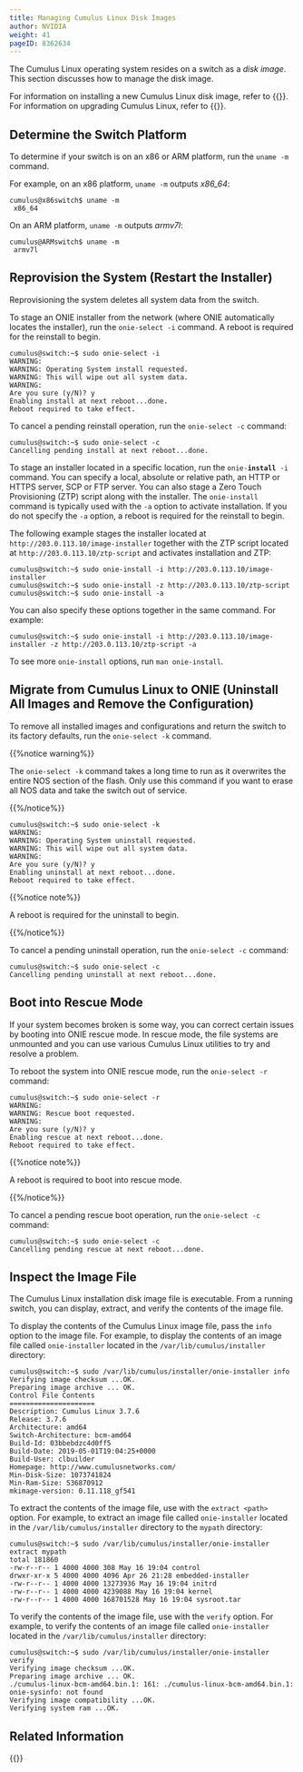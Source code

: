 ```yaml
---
title: Managing Cumulus Linux Disk Images
author: NVIDIA
weight: 41
pageID: 8362634
---
```

The Cumulus Linux operating system resides on a switch as a *disk image*. This section discusses how to manage the disk image.

For information on installing a new Cumulus Linux disk image, refer to {{<link title="Installing a New Cumulus Linux Image">}}. For information on upgrading Cumulus Linux, refer to {{<link url="Upgrading-Cumulus-Linux">}}.

## Determine the Switch Platform

To determine if your switch is on an x86 or ARM platform, run the `uname -m` command.

For example, on an x86 platform, `uname -m` outputs *x86\_64*:

```
cumulus@x86switch$ uname -m
 x86_64
```

On an ARM platform, `uname -m` outputs *armv7l*:

```
cumulus@ARMswitch$ uname -m
 armv7l
```

## Reprovision the System (Restart the Installer)

Reprovisioning the system deletes all system data from the switch.

To stage an ONIE installer from the network (where ONIE automatically locates the installer), run the `onie-select -i` command. A reboot is required for the reinstall to begin.

```
cumulus@switch:~$ sudo onie-select -i
WARNING:
WARNING: Operating System install requested.
WARNING: This will wipe out all system data.
WARNING:
Are you sure (y/N)? y
Enabling install at next reboot...done.
Reboot required to take effect.
```

To cancel a pending reinstall operation, run the `onie-select -c` command:

```
cumulus@switch:~$ sudo onie-select -c
Cancelling pending install at next reboot...done.
```

To stage an installer located in a specific location, run the `onie-`**`install`**` -i` command. You can specify a local, absolute or relative path, an HTTP or HTTPS server, SCP or FTP server. You can also stage a Zero Touch Provisioning (ZTP) script along with the installer. The `onie-install` command is typically used with the `-a` option to activate installation. If you do not specify the `-a` option, a reboot is required for the reinstall to begin.

The following example stages the installer located at `http://203.0.113.10/image-installer` together with the ZTP script located at `http://203.0.113.10/ztp-script` and activates installation and ZTP:

```
cumulus@switch:~$ sudo onie-install -i http://203.0.113.10/image-installer
cumulus@switch:~$ sudo onie-install -z http://203.0.113.10/ztp-script
cumulus@switch:~$ sudo onie-install -a
```

You can also specify these options together in the same command. For example:

```
cumulus@switch:~$ sudo onie-install -i http://203.0.113.10/image-installer -z http://203.0.113.10/ztp-script -a
```

To see more `onie-install` options, run `man onie-install`.

## Migrate from Cumulus Linux to ONIE (Uninstall All Images and Remove the Configuration)

To remove all installed images and configurations and return the switch to its factory defaults, run the `onie-select -k` command.

{{%notice warning%}}

The `onie-select -k` command takes a long time to run as it overwrites the entire NOS section of the flash. Only use this command if you want to erase all NOS data and take the switch out of service.

{{%/notice%}}

```
cumulus@switch:~$ sudo onie-select -k
WARNING:
WARNING: Operating System uninstall requested.
WARNING: This will wipe out all system data.
WARNING:
Are you sure (y/N)? y
Enabling uninstall at next reboot...done.
Reboot required to take effect.
```

{{%notice note%}}

A reboot is required for the uninstall to begin.

{{%/notice%}}

To cancel a pending uninstall operation, run the `onie-select -c` command:

```
cumulus@switch:~$ sudo onie-select -c
Cancelling pending uninstall at next reboot...done.
```

## Boot into Rescue Mode

If your system becomes broken is some way, you can correct certain issues by booting into ONIE rescue mode. In rescue mode, the file systems are unmounted and you can use various Cumulus Linux utilities to try and resolve a problem.

To reboot the system into ONIE rescue mode, run the `onie-select -r` command:

```
cumulus@switch:~$ sudo onie-select -r
WARNING:
WARNING: Rescue boot requested.
WARNING:
Are you sure (y/N)? y
Enabling rescue at next reboot...done.
Reboot required to take effect.
```

{{%notice note%}}

A reboot is required to boot into rescue mode.

{{%/notice%}}

To cancel a pending rescue boot operation, run the `onie-select -c` command:

```
cumulus@switch:~$ sudo onie-select -c
Cancelling pending rescue at next reboot...done.
```

## Inspect the Image File

The Cumulus Linux installation disk image file is executable. From a running switch, you can display, extract, and verify the contents of the image file.

To display the contents of the Cumulus Linux image file, pass the `info` option to the image file. For example, to display the contents of an image file called `onie-installer` located in the `/var/lib/cumulus/installer` directory:

```
cumulus@switch:~$ sudo /var/lib/cumulus/installer/onie-installer info
Verifying image checksum ...OK.
Preparing image archive ... OK.
Control File Contents
=====================
Description: Cumulus Linux 3.7.6
Release: 3.7.6
Architecture: amd64
Switch-Architecture: bcm-amd64
Build-Id: 03bbebdzc4d0ff5
Build-Date: 2019-05-01T19:04:25+0000
Build-User: clbuilder
Homepage: http://www.cumulusnetworks.com/
Min-Disk-Size: 1073741824
Min-Ram-Size: 536870912
mkimage-version: 0.11.118_gf541
```

To extract the contents of the image file, use with the `extract <path>` option. For example, to extract an image file called `onie-installer` located in the `/var/lib/cumulus/installer` directory to the `mypath` directory:

```
cumulus@switch:~$ sudo /var/lib/cumulus/installer/onie-installer extract mypath
total 181860
-rw-r--r-- 1 4000 4000 308 May 16 19:04 control
drwxr-xr-x 5 4000 4000 4096 Apr 26 21:28 embedded-installer
-rw-r--r-- 1 4000 4000 13273936 May 16 19:04 initrd
-rw-r--r-- 1 4000 4000 4239088 May 16 19:04 kernel
-rw-r--r-- 1 4000 4000 168701528 May 16 19:04 sysroot.tar
```

To verify the contents of the image file, use with the `verify` option. For example, to verify the contents of an image file called `onie-installer` located in the `/var/lib/cumulus/installer` directory:

```
cumulus@switch:~$ sudo /var/lib/cumulus/installer/onie-installer verify
Verifying image checksum ...OK.
Preparing image archive ... OK.
./cumulus-linux-bcm-amd64.bin.1: 161: ./cumulus-linux-bcm-amd64.bin.1: onie-sysinfo: not found
Verifying image compatibility ...OK.
Verifying system ram ...OK.
```

## Related Information

{{<exlink url="http://opencomputeproject.github.io/onie/" text="Open Network Install Environment (ONIE) Home Page">}}
